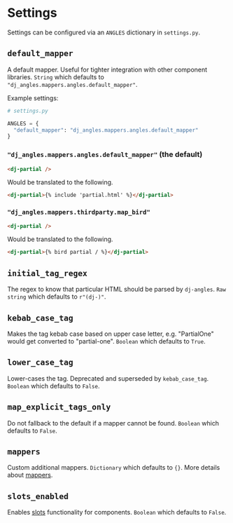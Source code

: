 # Settings

Settings can be configured via an `ANGLES` dictionary in `settings.py`.

## `default_mapper`

A default mapper. Useful for tighter integration with other component libraries. `String` which defaults to `"dj_angles.mappers.angles.default_mapper"`.

Example settings:

```python
# settings.py

ANGLES = {
  "default_mapper": "dj_angles.mappers.angles.default_mapper"
}
```

### `"dj_angles.mappers.angles.default_mapper"` (the default)

```html
<dj-partial />
```

Would be translated to the following.

```html
<dj-partial>{% include 'partial.html' %}</dj-partial>
```

### `"dj_angles.mappers.thirdparty.map_bird"`

```html
<dj-partial />
```

Would be translated to the following.

```html
<dj-partial>{% bird partial / %}</dj-partial>
```

## `initial_tag_regex`

The regex to know that particular HTML should be parsed by `dj-angles`. `Raw string` which defaults to `r"(dj-)"`.

## `kebab_case_tag`

Makes the tag kebab case based on upper case letter, e.g. "PartialOne" would get converted to "partial-one". `Boolean` which defaults to `True`.

## `lower_case_tag`

Lower-cases the tag. Deprecated and superseded by `kebab_case_tag`. `Boolean` which defaults to `False`.

## `map_explicit_tags_only`

Do not fallback to the default if a mapper cannot be found. `Boolean` which defaults to `False`.

## `mappers`

Custom additional mappers. `Dictionary` which defaults to `{}`. More details about [mappers](mappers.md).

## `slots_enabled`

Enables [slots](components.md#slots) functionality for components. `Boolean` which defaults to `False`.
